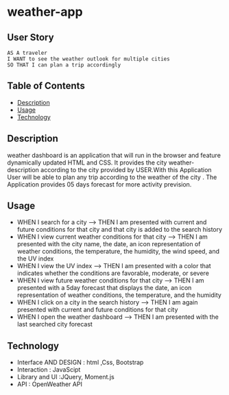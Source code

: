 # weather-app

## User Story
```
AS A traveler
I WANT to see the weather outlook for multiple cities
SO THAT I can plan a trip accordingly
```
## Table of Contents

- [Description](#description)
- [Usage](#usage)
- [Technology](#technology)

## Description
weather dashboard is an application that will run in the browser and feature dynamically updated HTML and CSS.
It provides the city  weather- description  according to the city provided by USER.With this Application User will be able to plan 
any trip according to the weather of the city . The Application provides 05 days forecast for more activity prevision.

## Usage
- WHEN I search for a city
--> THEN I am presented with current and future conditions for that city and that city is added to the search history
- WHEN I view current weather conditions for that city
--> THEN I am presented with the city name, the date, an icon representation of weather conditions, the temperature, the humidity, the wind speed, and the UV index
- WHEN I view the UV index
--> THEN I am presented with a color that indicates whether the conditions are favorable, moderate, or severe
- WHEN I view future weather conditions for that city
--> THEN I am presented with a 5day forecast that displays the date, an icon representation of weather conditions, the temperature, and the humidity
- WHEN I click on a city in the search history
--> THEN I am again presented with current and future conditions for that city
- WHEN I open the weather dashboard
--> THEN I am presented with the last searched city forecast

## Technology
- Interface AND DESIGN : html ,Css, Bootstrap
- Interaction : JavaScipt
- Library and UI :JQuery, Moment.js
- API : OpenWeather API

